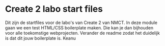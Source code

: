 # Create 2 labo start files
Dit zijn de startfiles voor de labo's van Create 2 van NMCT. In deze module gaan we een test HTML/CSS boilerplate maken. Die kan je dan bijhouden voor alle toekomstige webprojecten. Verander de readme zodat het duidelijk is dat dit jouw boilerplate is. Keanu 